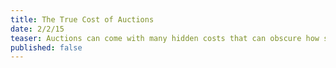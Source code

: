 ```yaml
---
title: The True Cost of Auctions
date: 2/2/15
teaser: Auctions can come with many hidden costs that can obscure how successful they really are. We outline some of these costs and suggest ways to measure fundraising success for your events.
published: false
---
```

